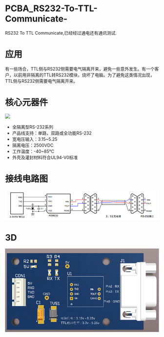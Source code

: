# PCBA_RS232-To-TTL-Communicate-
RS232 To TTL Communicate,已经经过通电还有通讯测试.
# 应用
有一些场合，TTL侧与RS232侧需要电气隔离开来，避免一些意外发生。有一个客户，以前用非隔离的TTL转RS232模块，烧坏了电脑。为了避免这类情况出现，TTL侧与RS232侧需要电气隔离开来。

# 核心元器件
[![](http://www.zlg.cn/tpl/zlg/Public/img/power/RSM03.jpg)](RSM03.jpg)
- 全隔离型RS-232系列
- 产品线支持：单路，双路或全功能RS-232
- 宽电压输入：3.15~5.25
- 隔离电压：2500VDC
- 工作温度：-40~85℃
- 外壳及灌封材料符合UL94-V0标准

# 接线电路图
[![电路图](https://github.com/q164129345/Picture-Library/blob/master/360%E6%88%AA%E5%9B%BE16341021114105100.png?raw=true "电路图")](360%E6%88%AA%E5%9B%BE16341021114105100.png "电路图")

# 3D
[![3D](https://github.com/q164129345/Picture-Library/blob/master/360%E6%88%AA%E5%9B%BE16520825102121138.png?raw=true "3D")](360%E6%88%AA%E5%9B%BE16520825102121138.png "3D")
